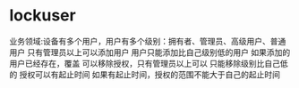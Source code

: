 # lockuser
业务领域:设备有多个用户，用户有多个级别：拥有者、管理员、高级用户、普通用户
    只有管理员以上可以添加用户
    用户只能添加比自己级别低的用户
    如果添加的用户已经存在，覆盖
    可以移除授权，只有管理员以上可以
    只能移除级别比自己低的
    授权可以有起止时间
    如果有起止时间，授权的范围不能大于自己的起止时间
